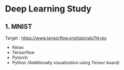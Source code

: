 # Deep Learning Study

## 1. MNIST
  Target : https://www.tensorflow.org/tutorials?hl=ko
  - Keras
  - Tensorflow
  - Pytorch
  - Python
  (Additionally visualization using Tensor board)

